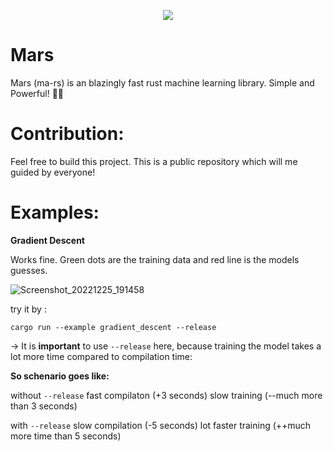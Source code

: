 <p align="center">
  <img src="https://user-images.githubusercontent.com/101834410/209478151-5dd3ff09-4759-44f1-907c-81c0d0a0a5fc.jpg">
</p>

# Mars
Mars (ma-rs) is an blazingly fast rust machine learning library. Simple and Powerful! 🦀🚀
# Contribution:
  Feel free to build this project. This is a public repository which will me guided by everyone!

# Examples:

**Gradient Descent**

Works fine. Green dots are the training data and red line is the models guesses.

![Screenshot_20221225_191458](https://user-images.githubusercontent.com/101834410/209475194-8ffa5f44-66f4-4c86-9703-2586f84e20b8.png)

try it by :
```
cargo run --example gradient_descent --release
```
-> It is **important** to use `--release` here, because training the model takes a lot more time compared to compilation time:

**So schenario goes like:**

without `--release` fast compilaton (+3 seconds) slow training (--much more than 3 seconds)

with `--release` slow compilation (-5 seconds) lot faster training (++much more time than 5 seconds)


